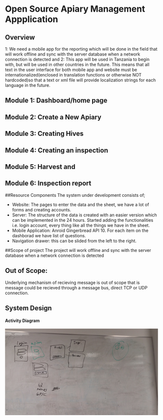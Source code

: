# Open Source Apiary Management Appplication

## Overview 
1: We need a mobile app for the reporting which will be done in the field that will work offline and sync with the server database when a network connection is 
detected and 
2: This app will be used in Tanzania to begin with, but will be used in other countries in the future. This means that all text in the user interface for both mobile app and 
website must be internationalized(enclosed in translation functions or otherwise NOT hardcoded)so that a text or xml file will provide localization strings for each language in the future.

## Module 1: Dashboard/home page
## Module 2: Create a New Apiary
## Module 3: Creating Hives
## Module 4: Creating an inspection
## Module 5: Harvest and
## Module 6: Inspection report

##Resource Components
The system under development consists of;
 - Website: The pages to enter the data and the sheet, we have a lot of forms and creating accounts.
 - Server:  The structure of the data is created with an easier version which can be implemented in the 24 hours. Started adding the functionalities i.e. login account, every thing like all the things we have in the sheet.
 - Mobile Application: Anroid Gingerbread API 10. For each item on the dashborad we have list of questions. 
 - Navigation drawer: this can be slided from the left to the right.
 
 ##Scope of project
 The project will work offline and sync with the server database when a network connection is detected 
 
 ## Out of Scope:
 Underlying mechanism of recieving message is out of scope that is message could be recieved through a message bus, direct TCP or UDP connection.
 
 ## System Design

 #### Activity Diagram
 ![alt text](https://github.com/Glasgow2015/team-4/blob/master/Project%20Design%20team4.jpg "System Design")
 
 
